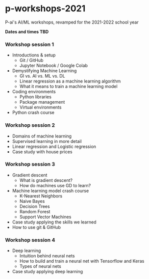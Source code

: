 # p-workshops-2021
P-ai's AI/ML workshops, revamped for the 2021-2022 school year

**Dates and times TBD**

### Workshop session 1
- Introductions & setup
  - Git / GitHub
  - Jupyter Notebook / Google Colab
- Demystifying Machine Learning
  - GI vs. AI vs. ML vs. DL
  - Linear regression as a machine learning algorithm
  - What it means to train a machine learning model
- Coding environments
  - Python libraries
  - Package management
  - Virtual environments
- Python crash course

### Workshop session 2
- Domains of machine learning
- Supervised learning in more detail
- Linear regression and Logistic regression
- Case study with house prices

### Workshop session 3
- Gradient descent
  - What is gradient descent?
  - How do machines use GD to learn?
- Machine learning model crash course
  - K-Nearest Neighbors
  - Naive Bayes
  - Decision Trees
  - Random Forest
  - Support Vector Machines
- Case study applying the skills we learned
- How to use git & GitHub

### Workshop session 4
- Deep learning
  - Intuition behind neural nets
  - How to build and train a neural net with Tensorflow and Keras
  - Types of neural nets
- Case study applying deep learning
